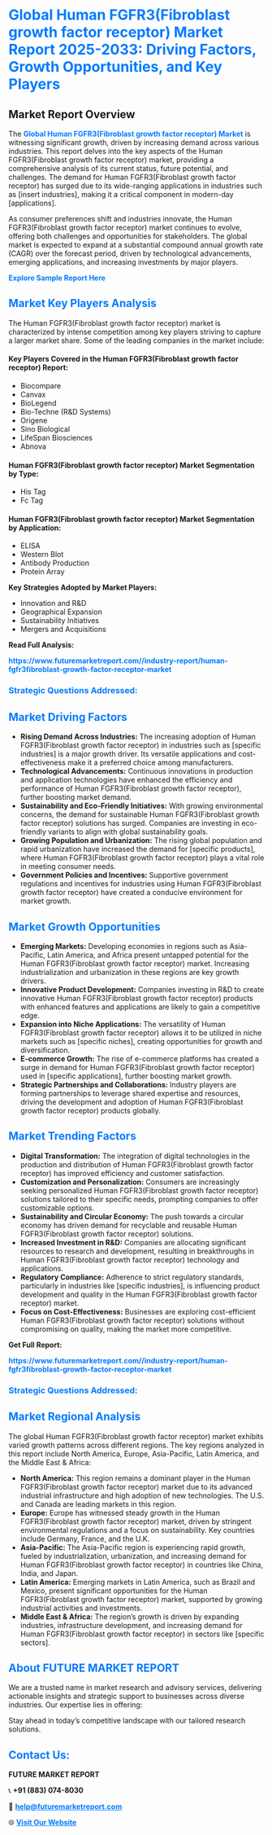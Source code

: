 <h1 style="color: #007BFF;">Global Human FGFR3(Fibroblast growth factor receptor) Market Report 2025-2033: Driving Factors, Growth Opportunities, and Key Players</h1>

<section id="overview">
<h2>Market Report Overview</h2>
<p>The <a href="https://www.futuremarketreport.com//industry-report/human-fgfr3fibroblast-growth-factor-receptor-market" style="color: #007BFF; text-decoration: none;"><strong>Global Human FGFR3(Fibroblast growth factor receptor) Market</strong></a> is witnessing significant growth, driven by increasing demand across various industries. This report delves into the key aspects of the Human FGFR3(Fibroblast growth factor receptor) market, providing a comprehensive analysis of its current status, future potential, and challenges. The demand for Human FGFR3(Fibroblast growth factor receptor) has surged due to its wide-ranging applications in industries such as [insert industries], making it a critical component in modern-day [applications].</p>
<p>As consumer preferences shift and industries innovate, the Human FGFR3(Fibroblast growth factor receptor) market continues to evolve, offering both challenges and opportunities for stakeholders. The global market is expected to expand at a substantial compound annual growth rate (CAGR) over the forecast period, driven by technological advancements, emerging applications, and increasing investments by major players.</p>
</section>

<section id="overview">
<p><a href="https://www.futuremarketreport.com//request-sample/reportId=53363" style="color: #007BFF; text-decoration: none;"><strong>Explore Sample Report Here</strong></a></p>
</section>

<section id="key-players">
<h2 style="color: #007BFF;">Market Key Players Analysis</h2>
<p>The Human FGFR3(Fibroblast growth factor receptor) market is characterized by intense competition among key players striving to capture a larger market share. Some of the leading companies in the market include:</p>
<h4>Key Players Covered in the Human FGFR3(Fibroblast growth factor receptor) Report:</h4>
<ul><li>Biocompare</li><li>Canvax</li><li>BioLegend</li><li>Bio-Techne (R&amp;D Systems)</li><li>Origene</li><li>Sino Biological</li><li>LifeSpan Biosciences</li><li>Abnova</li></ul>
<h4>Human FGFR3(Fibroblast growth factor receptor) Market Segmentation by Type:</h4>
<ul><li>His Tag</li><li>Fc Tag</li></ul>

<h4>Human FGFR3(Fibroblast growth factor receptor) Market Segmentation by Application:</h4>
<ul><li>ELISA</li><li>Western Blot</li><li>Antibody Production</li><li>Protein Array</li></ul>
<p><strong>Key Strategies Adopted by Market Players:</strong></p>
<ul>
<li>Innovation and R&D</li>
<li>Geographical Expansion</li>
<li>Sustainability Initiatives</li>
<li>Mergers and Acquisitions</li>
</ul>
</section>

<section>
<p><strong>Read Full Analysis: </strong></p><a href="https://www.futuremarketreport.com//industry-report/human-fgfr3fibroblast-growth-factor-receptor-market" style="color: #007BFF; text-decoration: none;"><strong>https://www.futuremarketreport.com//industry-report/human-fgfr3fibroblast-growth-factor-receptor-market</strong></a>
<h3 style="color: #007BFF;">Strategic Questions Addressed:</h3>
</section>

<section id="driving-factors">
<h2 style="color: #007BFF;">Market Driving Factors</h2>
<ul>
<li><strong>Rising Demand Across Industries:</strong> The increasing adoption of Human FGFR3(Fibroblast growth factor receptor) in industries such as [specific industries] is a major growth driver. Its versatile applications and cost-effectiveness make it a preferred choice among manufacturers.</li>
<li><strong>Technological Advancements:</strong> Continuous innovations in production and application technologies have enhanced the efficiency and performance of Human FGFR3(Fibroblast growth factor receptor), further boosting market demand.</li>
<li><strong>Sustainability and Eco-Friendly Initiatives:</strong> With growing environmental concerns, the demand for sustainable Human FGFR3(Fibroblast growth factor receptor) solutions has surged. Companies are investing in eco-friendly variants to align with global sustainability goals.</li>
<li><strong>Growing Population and Urbanization:</strong> The rising global population and rapid urbanization have increased the demand for [specific products], where Human FGFR3(Fibroblast growth factor receptor) plays a vital role in meeting consumer needs.</li>
<li><strong>Government Policies and Incentives:</strong> Supportive government regulations and incentives for industries using Human FGFR3(Fibroblast growth factor receptor) have created a conducive environment for market growth.</li>
</ul>
</section>

<section id="growth-opportunities">
<h2 style="color: #007BFF;">Market Growth Opportunities</h2>
<ul>
<li><strong>Emerging Markets:</strong> Developing economies in regions such as Asia-Pacific, Latin America, and Africa present untapped potential for the Human FGFR3(Fibroblast growth factor receptor) market. Increasing industrialization and urbanization in these regions are key growth drivers.</li>
<li><strong>Innovative Product Development:</strong> Companies investing in R&D to create innovative Human FGFR3(Fibroblast growth factor receptor) products with enhanced features and applications are likely to gain a competitive edge.</li>
<li><strong>Expansion into Niche Applications:</strong> The versatility of Human FGFR3(Fibroblast growth factor receptor) allows it to be utilized in niche markets such as [specific niches], creating opportunities for growth and diversification.</li>
<li><strong>E-commerce Growth:</strong> The rise of e-commerce platforms has created a surge in demand for Human FGFR3(Fibroblast growth factor receptor) used in [specific applications], further boosting market growth.</li>
<li><strong>Strategic Partnerships and Collaborations:</strong> Industry players are forming partnerships to leverage shared expertise and resources, driving the development and adoption of Human FGFR3(Fibroblast growth factor receptor) products globally.</li>
</ul>
</section>

<section id="trending-factors">
<h2 style="color: #007BFF;">Market Trending Factors</h2>
<ul>
<li><strong>Digital Transformation:</strong> The integration of digital technologies in the production and distribution of Human FGFR3(Fibroblast growth factor receptor) has improved efficiency and customer satisfaction.</li>
<li><strong>Customization and Personalization:</strong> Consumers are increasingly seeking personalized Human FGFR3(Fibroblast growth factor receptor) solutions tailored to their specific needs, prompting companies to offer customizable options.</li>
<li><strong>Sustainability and Circular Economy:</strong> The push towards a circular economy has driven demand for recyclable and reusable Human FGFR3(Fibroblast growth factor receptor) solutions.</li>
<li><strong>Increased Investment in R&D:</strong> Companies are allocating significant resources to research and development, resulting in breakthroughs in Human FGFR3(Fibroblast growth factor receptor) technology and applications.</li>
<li><strong>Regulatory Compliance:</strong> Adherence to strict regulatory standards, particularly in industries like [specific industries], is influencing product development and quality in the Human FGFR3(Fibroblast growth factor receptor) market.</li>
<li><strong>Focus on Cost-Effectiveness:</strong> Businesses are exploring cost-efficient Human FGFR3(Fibroblast growth factor receptor) solutions without compromising on quality, making the market more competitive.</li>
</ul>
</section>

<section>
<p><strong>Get Full Report: </strong></p><a href="https://www.futuremarketreport.com//industry-report/human-fgfr3fibroblast-growth-factor-receptor-market" style="color: #007BFF; text-decoration: none;"><strong>https://www.futuremarketreport.com//industry-report/human-fgfr3fibroblast-growth-factor-receptor-market</strong></a>
<h3 style="color: #007BFF;">Strategic Questions Addressed:</h3>
</section>


<section id="regional-analysis">
<h2 style="color: #007BFF;">Market Regional Analysis</h2>
<p>The global Human FGFR3(Fibroblast growth factor receptor) market exhibits varied growth patterns across different regions. The key regions analyzed in this report include North America, Europe, Asia-Pacific, Latin America, and the Middle East & Africa:</p>
<ul>
<li><strong>North America:</strong> This region remains a dominant player in the Human FGFR3(Fibroblast growth factor receptor) market due to its advanced industrial infrastructure and high adoption of new technologies. The U.S. and Canada are leading markets in this region.</li>
<li><strong>Europe:</strong> Europe has witnessed steady growth in the Human FGFR3(Fibroblast growth factor receptor) market, driven by stringent environmental regulations and a focus on sustainability. Key countries include Germany, France, and the U.K.</li>
<li><strong>Asia-Pacific:</strong> The Asia-Pacific region is experiencing rapid growth, fueled by industrialization, urbanization, and increasing demand for Human FGFR3(Fibroblast growth factor receptor) in countries like China, India, and Japan.</li>
<li><strong>Latin America:</strong> Emerging markets in Latin America, such as Brazil and Mexico, present significant opportunities for the Human FGFR3(Fibroblast growth factor receptor) market, supported by growing industrial activities and investments.</li>
<li><strong>Middle East & Africa:</strong> The region’s growth is driven by expanding industries, infrastructure development, and increasing demand for Human FGFR3(Fibroblast growth factor receptor) in sectors like [specific sectors].</li>
</ul>
</section>

<footer>
<h2 style="color: #007BFF;">About FUTURE MARKET REPORT</h2>
<p>We are a trusted name in market research and advisory services, delivering actionable insights and strategic support to businesses across diverse industries. Our expertise lies in offering:</p>

<p>Stay ahead in today’s competitive landscape with our tailored research solutions.</p>

<h2 style="color: #007BFF;">Contact Us:</h2>
<p><strong>FUTURE MARKET REPORT</strong></p>
<p>📞 <strong>+91 (883) 074-8030</strong></p>
<p>📧 <strong><a href="mailto:help@futuremarketreport.com" style="color: #007BFF;">help@futuremarketreport.com</a></strong></p>
<p>🌐 <strong><a href="https://www.futuremarketreport.com/" style="color: #007BFF;">Visit Our Website</a></strong></p>
</footer>